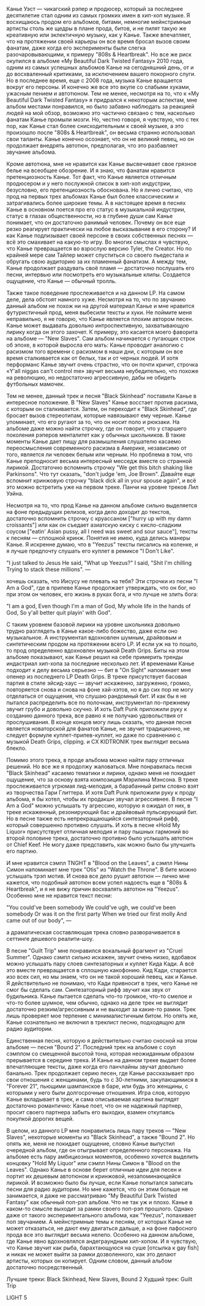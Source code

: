 Канье Уэст — чикагский рэпер и продюсер, который за последнее десятилетие стал одним из самых громких имен в хип-хоп музыке. Я восхищаюсь продом его альбомов, битами, немногие мейнстримные артисты столь же щедры в плане прода, битов, и не пилят такую же креативную или эклектичную музыку, как у Канье. Также впечатляет, что на протяжении своей карьеры он все время бросал вызов своим фанатам, даже когда его эксперименты были слегка разочаровывающими, к примеру "808s & Heartbreak". Но все же риск окупился в альбоме «My Beautiful Dark Twisted Fantasy» 2010 года, одним из самых успешных альбомов Канье на сегодняшний день, от и до восхваленный критиками, за исключением вашего покорного слуги. Но в последнее время, еще с 2008 года, музыка Канье вращается вокруг его персоны. И конечно же все это вкупе со слабыми хуками, ужасным пением и автотюном. Тем не менее, несмотря на то, что к «My Beautiful Dark Twisted Fantasy» я придрался к некоторым аспектам, мне альбом местами понравился, но было забавно наблюдать за реакцией людей на мой обзор, возможно это частично связано с тем, насколько фанатам Канье промыли мозги. Но, честно говоря, я чувствую, что с тех пор, как Канье стал более снисходительным к своей музыке, а это произошло после "808s & Heartbreak", он весьма странно использовал свои таланты. Канье конечно осознает, что он не великий певец, но он продолжает внедрять автотюн, предполагая, что это разбавляет звучание альбома.

Кроме автотюна, мне не нравится как Канье высвечивает свое грязное белье на всеобщее обозрение. И я знаю, что фанатам нравится претенциозность Канье. Тот факт, что Канье является отличным продюсером и у него послужной список в хип-хоп индустрии, безусловно, его претенциозность обоснована. Но я лично считаю, что прод на первых трех альбомах Канье был более классическим и затрагивались более широкие темы. А в настоящее время в песнях Канье в основном поется про его статус в музыкальной индустрии, статус в глазах общественности, но в глубине души сам Канье понимает, что он достаточно ранимый человек. Почему он все еще резко реагирует практически на любое высказывание в его сторону? И как Канье подлизывает своей персоне в своих собственных песнях — всё это смахивает на какую-то игру. Во многих смыслах я чувствую, что Канье превращается во взрослую версию Tyler, the Creator. Но по крайней мере сам Тайлер может спуститься со своего пьедестала и обругать свою аудиторию за их пламенный фанатизм. А между тем, Канье продолжает раздувать своё пламя — достаточно послушать его песни, интервью или посмотреть его музыкальные клипы. Создается ощущение, что Канье — обычный тролль.

Также такое поведение прослеживается и на данном LP. На самом деле, дела обстоят намного хуже. Несмотря на то, что по звучанию данный альбом не похож ни на другой материал Канье и мне нравится футуристичный прод, меня выбесили тексты и хуки. Не поймите меня неправильно, я не говорю, что Канье является плохим автором песен. Канье может выдавать довольно интроспективную, захватывающую лирику когда он этого захочет. К примеру, это касается моего фаворита на альбоме — "New Slaves". Сам альбом начинается с пугающих строк об эпохе, в которой выросла его мать: Канье проводит аналогию с расизмом того времени с расизмом в наши дни, с которым он все время сталкивается как от белых, так и от черных людей. И хотя перформанс Канье звучит очень страстно, что он почти кричит, строчка «Y'all niggas can't control me» звучит весьма неубедительно, что похоже на революцию, но недостаточно агрессивную, дабы не обидеть футбольных мамочек.

Тем не менее, данный трек и песня "Black Skinhead" поставили Канье в интересное положение. В "New Slaves" Канье восстает против расизма, с которым он сталкивается. Затем, он переходит к "Black Skinhead", где бросает вызов стереотипам, которые навязывают ему черные. Канье упоминает, что его ругают за то, что он носит поло и рюкзаки. На альбоме даже можно найти строчку, где он говорит, что у старшего поколения рэперов менталитет как у обычных школьников. В такие моменты Канье дает пищу для размышления слушателю касаемо переосмысления современного расизма в Америке, независимо от того, является ли человек белым или черным. Но проблема в том, что Канье преподносит весьма интересный месседж вместе со странной лирикой. Достаточно вспомнить строчку "We get this bitch shaking like Parkinsons". Что тут сказать, "don't judge 'em, Joe Brown". Давайте еще вспомнит кринжовую строчку "black dick all in your spouse again", и всё это можно встретить уже на первом треке. Панчи на уровне треков Лил Уэйна.

Несмотря на то, что прод Канье на данном альбоме сильно выделяется на фоне предыдущих релизов, когда дело доходит до текстов, достаточно вспомнить строчку с круассаном ["hurry up with my damn croissants"] или как он съедает азиатскую киску с кисло-сладким соусом ["eatin' Asian pussy, all I need was sweet and sour sauce"], тексты к песням — сплошной кринж. Понятия не имею, куда делись манеры Канье. Я искренне думаю, что в "Yeezus" тексты писались на коленке, и я лучше предпочту слушать его куплет в ремиксе "I Don't Like".

"I just talked to Jesus
He said, "What up Yeezus?"
I said, "Shit I'm chilling
Trying to stack these millions". —

хочешь сказать, что Иисусу не плевать на тебя? Эти строчки из песни "I Am a God", где в припеве Канье продолжает утверждать, что он бог, но при этом он человек, его жизнь в руках бога, и что лучше не злить бога:

"I am a god,
Even though I'm a man of God,
My whole life in the hands of God,
So y'all better quit playin' with God".

С таким уровнем базовой лирики на уровне школьника довольно трудно разглядеть в Канье какое-либо божество, даже если оно музыкальное. А инструментал вдохновлен шумным, драйвовым и синтетическим продом на протяжении всего LP. И если уж на то пошло, то прод определенно вдохновлен музыкой Death Grips. Биты на этом альбоме показывают, как Канье решил на себе примерить тренды индастриал хип-хопа за последние несколько лет. И временами Канье подходит к делу весьма серьезно — бит в "On Sight" напоминает мне опенер из последнего LP Death Grips. В треке присутствует басовая партия в стиле эйсид-хаус — звучит искаженно, загруженно, громко, повторяется снова и снова на фоне хай-хэтов, но я до сих пор не могу отделаться от ощущения, что слушаю рандомный бит. И как бы я не пытался распределить все по полочкам, инструментал по-прежнему звучит грубо и довольно скучно. И хоть Daft Punk приложили руку к созданию данного трека, все равно я не получаю удовольствия от прослушивания. В конце концов могу лишь сказать, что данная песня является новаторской для фанатов Канье, не звучит традиционно, не следует формуле куплет-припев-куплет, но даже по сравнению с музыкой Death Grips, clipping. и CX KIDTRONIK трек выглядит весьма блекло.

Помимо этого трека, в проде альбома можно найти пару отличных решений. Но все же я продолжу жаловаться. Мне понравилась песня "Black Skinhead" касаемо тематики и лирики, однако меня не покидает ощущение, что за основу взята композиция Мэрилина Мэнсона. В треке прослеживается угрюмая лид-мелодия, а барабанный ритм словно взят из творчества Гари Глиттера. И хотя Daft Punk приложили руку к проду альбома, я бы хотел, чтобы их продакшн звучал агрессивнее. В песне "I Am a God" можно услышать ту агрессию, которую я ожидал от них, в треке искаженный, резонирующий бас и драйвовый пульсирующий бит. Но в песне также есть непрекращающийся синтезаторный рифф, который совершенно противно слушать. И хоть в песне «Hold My Liquor» присутствует отличная мелодия и пару пышных гармоний во второй половине трека, достаточно противно было услышать автотюн от Chief Keef. Не могу даже представить, как можно было бы улучшить его партию.

И мне нравится сэмпл TNGHT в "Blood on the Leaves", а сэмпл Нины Симон напоминает мне трек "Otis" из "Watch the Throne". В бите можно услышать трэп мотив. И снова все дело рушит автотюн — лично мне кажется, что подобный автотюн всем успел надоесть еще в "808s & Heartbreak", и я не вижу причин восхвалять автотюн на "Yeezus". Особенно мне не нравится текст песни:

"You could've been somebody
We could've ugh, we could've been somebody
Or was it on the first party
When we tried our first molly
And came out of our body", —

а драматическая составляющая трека словно разворачивается в сеттинге дешевого реалити-шоу.

В песне "Guilt Trip" мне понравился вокальный фрагмент из "Cruel Summer". Однако сэмпл сильно искажен, звучит очень низко, вдобавок можно услышать пару слоев синтезаторных и куплет Кида Кади. А всё это вместе превращается в сплошную какофонию. Кид Кади, старается изо всех сил, но мы знаем, что он не такой хороший певец, как и Канье. Я действительно не понимаю, что Кади привносит в трек, чего Канье не смог бы сделать сам. Синтезаторный рифф звучит как звук от будильника. Канье пытается сделать что-то громкое, что-то смелое и что-то более шумное, чем обычно, однако на деле трек не выглядит достаточно резким/агрессивным и не выходит за какие-то рамки. Трек лишь проверяет мое терпение с минималистичным битом. Но опять же, Канье сознательно не включил в треклист песню, подходящую для радио аудитории.

Единственная песня, которую я действительно считаю сносной на этом альбоме — песня "Bound 2". Последний трек на альбоме с соул сэмплом со смещенной высотой тона, которая неожиданным образом прерывается в середине трека. И Канье на данном треке выдает более впечатляющие тексты, даже когда его панчлайны звучат довольно банально. Трек продолжает серию песен, где Канье рассказывает про свои отношения с женщинами, будь то с 30-летними, закупающимися в "Forever 21", пьющими шампанское в баре, или будь это женщины, с которыми у него были долгосрочные отношения. Игра слов, которую Канье вкладывает в трек, и сама описываемая картина выглядят достаточно романтично: Канье поет, что он не надежный партнер, просит своего партнера забыть его выходки, взамен откупаясь покупкой дорогих вещей.

В целом, из данного LP мне понравились лишь пару треков — "New Slaves", некоторые моменты из "Black Skinhead", а также "Bound 2". Но опять же, меня не покидает ощущение, словно Канье выпустил очередной альбом, где он отыгрывает определенного персонажа. На альбоме есть пару амбициозных моментов, особенно хочется выделить концовку "Hold My Liquor" или сэмпл Нины Симон в "Blood on the Leaves". Однако Канье в основе берет отличные идеи для песен и портит их дешевым автотюном и кринжовой, незапоминающейся лирикой. И возможно было бы лучше, если Канье попытался записать песни для радио аудитории. Но мне кажется, что он этим больше не занимается, я даже не рассматриваю "My Beautiful Dark Twisted Fantasy" как обычный поп-рэп альбом. Что не так уж и плохо. Канье в каком-то смысле выходит за рамки своего поп-рэп прошлого. Однако даже от такого экспериментального альбома, как "Yeezus", попахивает поп звучанием. А мейнстримные темы к песням, от которых Канье не может отказаться, не дают ему двигаться дальше, а на фоне пафосного прода все это выглядит весьма нелепо. Особенно на данном альбоме, где Канье явно вдохновлялся андеграундным хип-хопом. И я чувствую, что Канье звучит как рыба, барахтающуюся на суше [отсылка к gay fish] и никак не может выйти за рамки дозволенного, как это делают артисты, которых он копирует. Одним словом, данный альбом достаточно посредственный.

Лучшие треки: Black Skinhead, New Slaves, Bound 2
Худший трек: Guilt Trip

LIGHT 5
